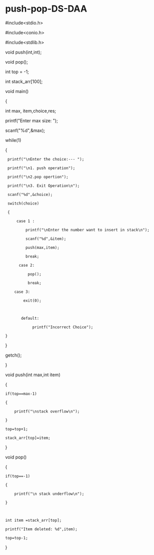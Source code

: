 # push-pop-DS-DAA 
#include<stdio.h>

#include<conio.h>

#include<stdlib.h>

void push(int,int);

void pop();

int top = -1;

int stack_arr[100];

void main()

{

 int max, item,choice,res;

 printf("Enter max size: ");

 scanf("%d",&max);

 while(1)

 {

     printf("\nEnter the choice:--- ");

     printf("\n1. push operation");

     printf("\n2.pop opertion");

     printf("\n3. Exit Operation\n");

     scanf("%d",&choice);

     switch(choice)

     {

         case 1 :

             printf("\nEnter the number want to insert in stack\n");

             scanf("%d",&item);

             push(max,item);

             break;

          case 2:

              pop();

              break;

        case 3: 

            exit(0);

            

           default:

                printf("Incorrect Choice");

    }

 }

 getch();

}

void push(int max,int item)

{

    if(top==max-1)

    {

        printf("\nstack overflow\n");

    }

    top=top+1;

    stack_arr[top]=item;

}

void pop()

{

    if(top==-1)

    {

        printf("\n stack underflow\n");

    }

    

    int item =stack_arr[top];

    printf("Item deleted: %d",item);

    top=top-1;

}
